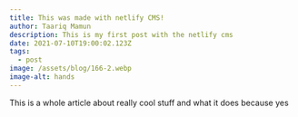 ```yaml
---
title: This was made with netlify CMS!
author: Taariq Mamun
description: This is my first post with the netlify cms
date: 2021-07-10T19:00:02.123Z
tags:
  - post
image: /assets/blog/166-2.webp
image-alt: hands
---
```

This is a whole article about really cool stuff and what it does because yes